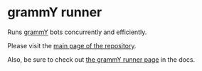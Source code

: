 # grammY runner

Runs [grammY](https://grammy.dev/) bots concurrently and efficiently.

Please visit the [main page of the repository](https://github.com/grammyjs/runner).

Also, be sure to check out [the grammY runner page](https://grammy.dev/plugins/runner.html) in the docs.
